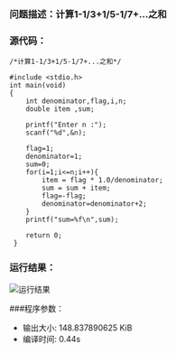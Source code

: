 ### 问题描述：计算1-1/3+1/5-1/7+...之和

### 源代码： 
     
	/*计算1-1/3+1/5-1/7+...之和*/
	
	#include <stdio.h>
	int main(void)
	{
		int denominator,flag,i,n;
		double item ,sum;
		
		printf("Enter n :");
		scanf("%d",&n);
		
		flag=1;
		denominator=1;
		sum=0;
		for(i=1;i<=n;i++){
			item = flag * 1.0/denominator;
			sum = sum + item;
			flag=-flag;
			denominator=denominator+2;
		} 
		printf("sum=%f\n",sum);
		
		return 0;
	 } 

### 运行结果：

![运行结果](https://upload-images.jianshu.io/upload_images/6770220-d973f1711754166e.png?imageMogr2/auto-orient/strip%7CimageView2/2/w/1240)


###程序参数：

- 输出大小: 148.837890625 KiB
- 编译时间: 0.44s
